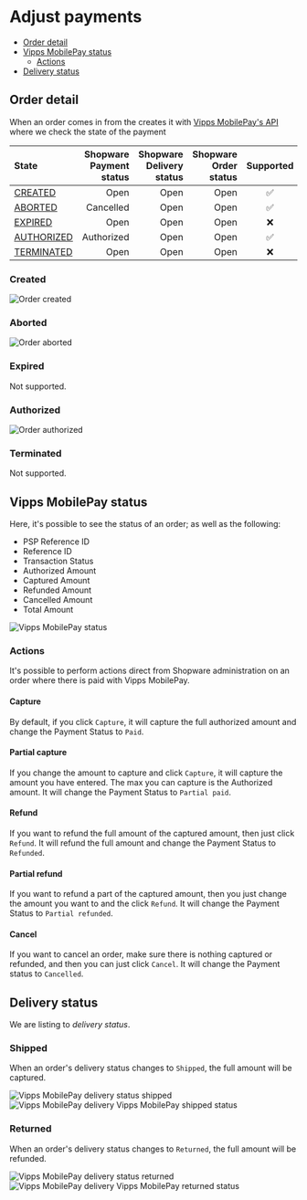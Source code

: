 <!-- START_METADATA
---
title: Adjust payments
sidebar_label: Adjust payments
sidebar_position: 20
description: How to adjust payments with the Shopware Payments plugin
pagination_next: null
pagination_prev: null
---
END_METADATA -->

# Adjust payments

<!-- START_COMMENT -->
- [Order detail](#order-detail)
- [Vipps MobilePay status](#vipps-mobilepay-status)
  - [Actions](#actions)
- [Delivery status](#delivery-status)
<!-- END_COMMENT -->

## Order detail

When an order comes in from the creates it with [Vipps MobilePay's API](https://developer.vippsmobilepay.com/api/epayment/#tag/QueryPayments/operation/getPayment)
where we check the state of the payment

| State                     | Shopware Payment status | Shopware Delivery status | Shopware Order status | Supported |
|:--------------------------|------------------------:|-------------------------:|----------------------:|:---------:|
| [CREATED](#created)       |                    Open |                     Open |                  Open |     ✅    |
| [ABORTED](#aborted)       |               Cancelled |                     Open |                  Open |     ✅    |
| [EXPIRED](#expired)       |                    Open |                     Open |                  Open |     ❌    |
| [AUTHORIZED](#authorized) |              Authorized |                     Open |                  Open |     ✅    |
| [TERMINATED](#terminated) |                    Open |                     Open |                  Open |     ❌    |

### Created

![Order created](./images/adjust_payments/plugin_order_example_created.png)

### Aborted

![Order aborted](./images/adjust_payments/plugin_order_example_aborted.png)

### Expired

Not supported.

### Authorized

![Order authorized](./images/adjust_payments/plugin_order_example_authorized.png)

### Terminated

Not supported.

## Vipps MobilePay status

Here, it's possible to see the status of an order; as well as the following:

- PSP Reference ID
- Reference ID
- Transaction Status
- Authorized Amount
- Captured Amount
- Refunded Amount
- Cancelled Amount
- Total Amount

![Vipps MobilePay status](./images/adjust_payments/exampel_of_vipps_mobilepay_status.png)

### Actions

It's possible to perform actions direct from Shopware administration on an order where there is paid with Vipps MobilePay.

#### Capture

By default, if you click `Capture`, it will capture the full authorized amount and change the Payment Status to `Paid`.

#### Partial capture

If you change the amount to capture and click `Capture`, it will capture the amount you have entered.
The max you can capture is the Authorized amount. It will change the Payment Status to `Partial paid`.

#### Refund

If you want to refund the full amount of the captured amount, then just click `Refund`. It will refund the full amount and change the Payment Status to `Refunded`.

#### Partial refund

If you want to refund a part of the captured amount, then you just change the amount you want to and the click `Refund`. It will change the Payment Status to `Partial refunded`.

#### Cancel

If you want to cancel an order, make sure there is nothing captured or refunded, and then you can just click `Cancel`. It will change the Payment status to `Cancelled`.

## Delivery status

We are listing to *delivery status*.

### Shipped

When an order's delivery status changes to `Shipped`, the full amount will be captured.

![Vipps MobilePay delivery status shipped](./images/adjust_payments/plugin_shipped.png)
![Vipps MobilePay delivery Vipps MobilePay shipped status](./images/adjust_payments/plugin_shipped_status.png)

### Returned

When an order's delivery status changes to `Returned`, the full amount will be refunded.

![Vipps MobilePay delivery status returned](./images/adjust_payments/plugin_returned.png)
![Vipps MobilePay delivery Vipps MobilePay returned status](./images/adjust_payments/plugin_returned_status.png)
